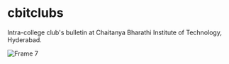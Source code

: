 # cbitclubs

Intra-college club's bulletin at Chaitanya Bharathi Institute of Technology, Hyderabad.

![Frame 7](https://github.com/kausshh1k/cbitclubs/assets/120456820/206f7960-c1ee-4826-9350-c874d4a0f600)
